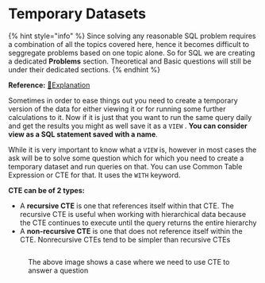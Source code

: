 # Temporary Datasets

{% hint style="info" %}
Since solving any reasonable SQL problem requires a combination of all the topics covered here, hence it becomes difficult to seggregate problems based on one topic alone. So for SQL we are creating a dedicated **Problems** section. Theoretical and Basic questions will still be under their dedicated sections.
{% endhint %}

**Reference:** [📖Explanation](https://www.red-gate.com/simple-talk/databases/sql-server/t-sql-programming-sql-server/sql-server-cte-basics/)

Sometimes in order to ease things out you need to create a temporary version of the data for either viewing it or for running some further calculations to it. Now if it is just that you want to run the same query daily and get the results you might as well save it as a `VIEW` . **You can consider view as a SQL statement saved with a name**.

While it is very important to know what a `VIEW` is, however in most cases the ask will be to solve some question which for which you need to create a temporary dataset and run queries on that. You can use Common Table Expression or CTE for that. It uses the `WITH` keyword.

**CTE can be of 2 types:**

* A **recursive CTE** is one that references itself within that CTE. The recursive CTE is useful when working with hierarchical data because the CTE continues to execute until the query returns the entire hierarchy
* A **non-recursive CTE** is one that does not reference itself within the CTE. Nonrecursive CTEs tend to be simpler than recursive CTEs

<figure><img src="../contents/SQL/images/image4.png" alt=""><figcaption><p>The above image shows a case where we need to use CTE to answer a question</p></figcaption></figure>
